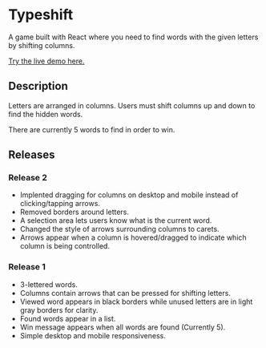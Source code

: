 # Typeshift

A game built with React where you need to find words with the given letters by shifting columns.

[Try the live demo here.](https://typeshift.hectorsuazo.com/)

## Description

Letters are arranged in columns. Users must shift columns up and down to find the hidden words.

There are currently 5 words to find in order to win.

## Releases

### Release 2

- Implented dragging for columns on desktop and mobile instead of clicking/tapping arrows.
- Removed borders around letters.
- A selection area lets users know what is the current word.
- Changed the style of arrows surrounding columns to carets.
- Arrows appear when a column is hovered/dragged to indicate which column is being controlled.

### Release 1

- 3-lettered words.
- Columns contain arrows that can be pressed for shifting letters.
- Viewed word appears in black borders while unused letters are in light gray borders for clarity.
- Found words appear in a list.
- Win message appears when all words are found (Currently 5).
- Simple desktop and mobile responsiveness.
